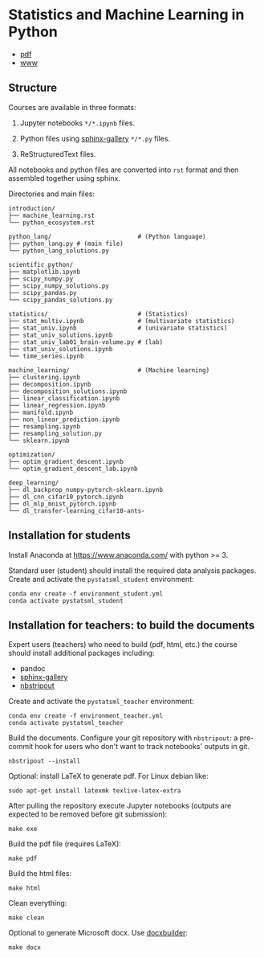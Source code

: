 Statistics and Machine Learning in Python
=========================================

- [pdf](https://raw.github.com/duchesnay/data/master/pdf/StatisticsMachineLearningPython.pdf)
- [www](https://duchesnay.github.io/pystatsml)


Structure
---------

Courses are available in three formats:

1. Jupyter notebooks `*/*.ipynb` files.

2. Python files using [sphinx-gallery](https://sphinx-gallery.github.io/stable/index.html) `*/*.py` files.

3. ReStructuredText files.

All notebooks and python files are converted into `rst` format and then assembled together using sphinx.

Directories and main files:

    introduction/
    ├── machine_learning.rst
    └── python_ecosystem.rst

    python_lang/                        # (Python language)
    ├── python_lang.py # (main file)
    └── python_lang_solutions.py

    scientific_python/
    ├── matplotlib.ipynb
    ├── scipy_numpy.py
    ├── scipy_numpy_solutions.py
    ├── scipy_pandas.py
    └── scipy_pandas_solutions.py

    statistics/                         # (Statistics)
    ├── stat_multiv.ipynb               # (multivariate statistics)
    ├── stat_univ.ipynb                 # (univariate statistics)
    ├── stat_univ_solutions.ipynb
    ├── stat_univ_lab01_brain-volume.py # (lab)
    ├── stat_univ_solutions.ipynb
    └── time_series.ipynb

    machine_learning/                   # (Machine learning)
    ├── clustering.ipynb
    ├── decomposition.ipynb
    ├── decomposition_solutions.ipynb
    ├── linear_classification.ipynb
    ├── linear_regression.ipynb
    ├── manifold.ipynb
    ├── non_linear_prediction.ipynb
    ├── resampling.ipynb
    ├── resampling_solution.py
    └── sklearn.ipynb

    optimization/
    ├── optim_gradient_descent.ipynb
    └── optim_gradient_descent_lab.ipynb

    deep_learning/
    ├── dl_backprop_numpy-pytorch-sklearn.ipynb
    ├── dl_cnn_cifar10_pytorch.ipynb
    ├── dl_mlp_mnist_pytorch.ipynb
    └── dl_transfer-learning_cifar10-ants-


Installation for students
-------------------------

Install Anaconda at https://www.anaconda.com/ with python >= 3.

Standard user (student) should install the required data analysis packages.
Create and activate the `pystatsml_student` environment:

```
conda env create -f environment_student.yml
conda activate pystatsml_student
```

Installation for teachers: to build the documents
-------------------------------------------------

Expert users (teachers) who need to build (pdf, html, etc.) the course should install additional packages including:

- pandoc
- [sphinx-gallery](https://sphinx-gallery.readthedocs.io)
- [nbstripout](https://github.com/kynan/nbstripout)

Create and activate the ``pystatsml_teacher`` environment:

```
conda env create -f environment_teacher.yml
conda activate pystatsml_teacher
```

Build the documents.
Configure your git repository with `nbstripout`: a pre-commit hook for users who don't want to track notebooks' outputs in git.

```
nbstripout --install
```

Optional: install LaTeX to generate pdf. For Linux debian like:

```
sudo apt-get install latexmk texlive-latex-extra
```


After pulling the repository execute Jupyter notebooks (outputs are expected to be removed before git submission):

```
make exe
```

Build the pdf file (requires LaTeX):

```
make pdf
```

Build the html files:

```
make html
```

Clean everything:

```
make clean
```

Optional to generate  Microsoft docx. Use [docxbuilder](https://docxbuilder.readthedocs.io/en/latest/docxbuilder.html):

```
make docx
```

